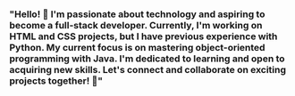 ### "Hello! 👋 I'm passionate about technology and aspiring to become a full-stack developer. Currently, I'm working on HTML and CSS projects, but I have previous experience with Python. My current focus is on mastering object-oriented programming with Java. I'm dedicated to learning and open to acquiring new skills. Let's connect and collaborate on exciting projects together! 🚀"



<!--
**codebyChristian/codebyChristian** is a ✨ _special_ ✨ repository because its `README.md` (this file) appears on your GitHub profile.

Here are some ideas to get you started:

- 🔭 I’m currently working on ...
- 🌱 I’m currently learning ...
- 👯 I’m looking to collaborate on ...
- 🤔 I’m looking for help with ...
- 💬 Ask me about ...
- 📫 How to reach me: ...
- 😄 Pronouns: ...
- ⚡ Fun fact: ...
-->
